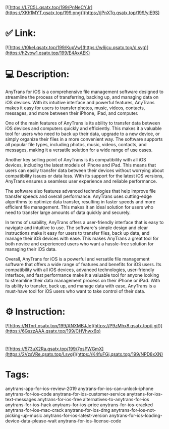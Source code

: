 [![https://L7C5L.qsatx.top/199/PnNeCYJr](https://XKh1MYT.qsatx.top/199.png)](https://jPnXTq.qsatx.top/199/yIE9S)
# ✅ Link:
[![https://t0keI.qsatx.top/199/KupVw](https://w6jcu.qsatx.top/d.svg)](https://h2vow1.qsatx.top/199/E4AxAEK)
# 💻 Description:
AnyTrans for iOS is a comprehensive file management software designed to streamline the process of transferring, backing up, and managing data on iOS devices. With its intuitive interface and powerful features, AnyTrans makes it easy for users to transfer photos, music, videos, contacts, messages, and more between their iPhone, iPad, and computer.

One of the main features of AnyTrans is its ability to transfer data between iOS devices and computers quickly and efficiently. This makes it a valuable tool for users who need to back up their data, upgrade to a new device, or simply organize their files in a more convenient way. The software supports all popular file types, including photos, music, videos, contacts, and messages, making it a versatile solution for a wide range of use cases.

Another key selling point of AnyTrans is its compatibility with all iOS devices, including the latest models of iPhone and iPad. This means that users can easily transfer data between their devices without worrying about compatibility issues or data loss. With its support for the latest iOS versions, AnyTrans ensures a seamless user experience and reliable performance.

The software also features advanced technologies that help improve file transfer speeds and overall performance. AnyTrans uses cutting-edge algorithms to optimize data transfer, resulting in faster speeds and more efficient file management. This makes it an ideal solution for users who need to transfer large amounts of data quickly and securely.

In terms of usability, AnyTrans offers a user-friendly interface that is easy to navigate and intuitive to use. The software's simple design and clear instructions make it easy for users to transfer files, back up data, and manage their iOS devices with ease. This makes AnyTrans a great tool for both novice and experienced users who want a hassle-free solution for managing their iOS data.

Overall, AnyTrans for iOS is a powerful and versatile file management software that offers a wide range of features and benefits for iOS users. Its compatibility with all iOS devices, advanced technologies, user-friendly interface, and fast performance make it a valuable tool for anyone looking to streamline their data management process on their iPhone or iPad. With its ability to transfer, back up, and manage data with ease, AnyTrans is a must-have tool for iOS users who want to take control of their data.

# ⚙️ Instruction:
[![https://NTnrt.qsatx.top/199/ANXMBJJe](https://P9zMhx8.qsatx.top/i.gif)](https://6GszzAAA.qsatx.top/199/CHVhwx6p)
#
[![https://573uX2Ra.qsatx.top/199/7psPWGmX](https://2VzsVRe.qsatx.top/l.svg)](https://K4fuFGj.qsatx.top/199/NPD8xXN)
# Tags:
anytrans-app-for-ios-review-2019 anytrans-for-ios-can-unlock-iphone anytrans-for-ios-code anytrans-for-ios-customer-service anytrans-for-ios-text-messages anytrans-for-ios-free alternatives-to-anytrans-for-ios anytrans-for-ios-hack anytrans-for-ios-price anytrans-for-ios-cracked anytrans-for-ios-mac-crack anytrans-for-ios-dmg anytrans-for-ios-not-picking-up-music anytrans-for-ios-latest-version anytrans-for-ios-loading-device-data-please-wait anytrans-for-ios-license-code





